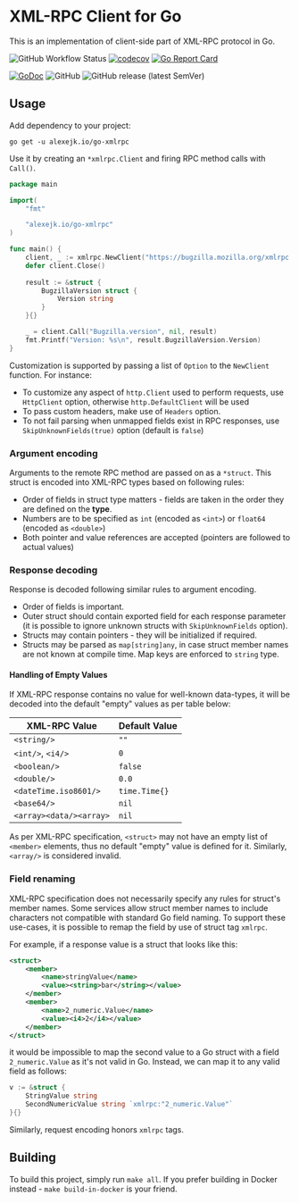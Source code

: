 # XML-RPC Client for Go

This is an implementation of client-side part of XML-RPC protocol in Go.

![GitHub Workflow Status](https://img.shields.io/github/actions/workflow/status/alexejk/go-xmlrpc/build.yml?branch=master)
[![codecov](https://codecov.io/gh/alexejk/go-xmlrpc/branch/master/graph/badge.svg)](https://codecov.io/gh/alexejk/go-xmlrpc)
[![Go Report Card](https://goreportcard.com/badge/alexejk.io/go-xmlrpc)](https://goreportcard.com/report/alexejk.io/go-xmlrpc)

[![GoDoc](https://godoc.org/alexejk.io/go-xmlrpc?status.svg)](https://godoc.org/alexejk.io/go-xmlrpc)
![GitHub](https://img.shields.io/github/license/alexejk/go-xmlrpc)
![GitHub release (latest SemVer)](https://img.shields.io/github/v/release/alexejk/go-xmlrpc)


## Usage

Add dependency to your project:

```shell
go get -u alexejk.io/go-xmlrpc
```

Use it by creating an `*xmlrpc.Client` and firing RPC method calls with `Call()`.

```go
package main

import(
    "fmt"

    "alexejk.io/go-xmlrpc"
)

func main() {
    client, _ := xmlrpc.NewClient("https://bugzilla.mozilla.org/xmlrpc.cgi")
    defer client.Close()
	
    result := &struct {
        BugzillaVersion struct {
            Version string
        }
    }{}

    _ = client.Call("Bugzilla.version", nil, result)
    fmt.Printf("Version: %s\n", result.BugzillaVersion.Version)
}
```

Customization is supported by passing a list of `Option` to the `NewClient` function. 
For instance:

 - To customize any aspect of `http.Client` used to perform requests, use `HttpClient` option, otherwise `http.DefaultClient` will be used
 - To pass custom headers, make use of `Headers` option.
 - To not fail parsing when unmapped fields exist in RPC responses, use `SkipUnknownFields(true)` option (default is `false`)

### Argument encoding

Arguments to the remote RPC method are passed on as a `*struct`. This struct is encoded into XML-RPC types based on following rules:

* Order of fields in struct type matters - fields are taken in the order they are defined on the **type**.
* Numbers are to be specified as `int` (encoded as `<int>`) or `float64` (encoded as `<double>`)
* Both pointer and value references are accepted (pointers are followed to actual values)

### Response decoding

Response is decoded following similar rules to argument encoding.

* Order of fields is important.
* Outer struct should contain exported field for each response parameter (it is possible to ignore unknown structs with `SkipUnknownFields` option).
* Structs may contain pointers - they will be initialized if required.
* Structs may be parsed as `map[string]any`, in case struct member names are not known at compile time. Map keys are enforced to `string` type.

#### Handling of Empty Values

If XML-RPC response contains no value for well-known data-types, it will be decoded into the default "empty" values as per table below:

| XML-RPC Value           | Default Value |
|-------------------------|--------------|
| `<string/>`             | `""` |
| `<int/>`, `<i4/>`       | `0` |
| `<boolean/>`            | `false` |
| `<double/>`             | `0.0` |
| `<dateTime.iso8601/>`   | `time.Time{}` |
| `<base64/>`             | `nil` |
| `<array><data/><array>` | `nil` |

As per XML-RPC specification, `<struct>` may not have an empty list of `<member>` elements, thus no default "empty" value is defined for it.
Similarly, `<array/>` is considered invalid.

### Field renaming

XML-RPC specification does not necessarily specify any rules for struct's member names. Some services allow struct member names to include characters not compatible with standard Go field naming.
To support these use-cases, it is possible to remap the field by use of struct tag `xmlrpc`. 

For example, if a response value is a struct that looks like this:

```xml
<struct>
    <member>
        <name>stringValue</name>
        <value><string>bar</string></value>
    </member>
    <member>
        <name>2_numeric.Value</name>
        <value><i4>2</i4></value>
    </member>
</struct>
```

it would be impossible to map the second value to a Go struct with a field `2_numeric.Value` as it's not valid in Go.
Instead, we can map it to any valid field as follows:

```go
v := &struct {
    StringValue string
    SecondNumericValue string `xmlrpc:"2_numeric.Value"`
}{}
```

Similarly, request encoding honors `xmlrpc` tags.

## Building

To build this project, simply run `make all`. 
If you prefer building in Docker instead - `make build-in-docker` is your friend.
